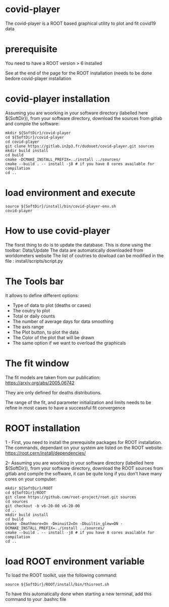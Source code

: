 # covid-player

The covid-player is a ROOT based graphical utility to plot and fit covid19 data

# prerequisite

You need to have a ROOT version > 6 installed

See at the end of the page for the ROOT installation (needs to be done bedore covid-player installation

# covid-player installation

Assuming you are woorking in your software directory (labelled here ${SoftDir}), from your software directory, download the sources from gitlab and compile the software:

```
mkdir ${SoftDir}/covid-player
cd ${SoftDir}/covid-player
cd covid-player
git clone https://gitlab.in2p3.fr/dudouet/covid-player.git sources
mkdir build install
cd build
cmake -DCMAKE_INSTALL_PREFIX=../install ../sources/
cmake --build . -- install -j8 # if you have 8 cores available for compilation
cd ..
```

# load environment and execute

```
source ${SoftDir}/install/bin/covid-player-env.sh
covid-player
```

# How to use covid-player

The fisrst thing to do is to update the database. This is done using the toolbar: Data/Update
The data are automatically downloaded from worldometers website
The list of coutries to dowload can be modified in the file : install/scripts/script.py

# The Tools bar

It allows to define different options:
- Type of data to plot (deaths or cases)
- The coutry to plot
- Total or daily counts
- The number of average days for data smoothing
- The axis range
- The Plot button, to plot the data
- The Color of the plot that will be drawn
- The same option if we want to overload the graphicals

# The fit window

The fit models are taken from our publication: https://arxiv.org/abs/2005.06742

They are only defined for deaths distributions.

The range of the fit, and parameter initialization and limits needs to be refine in most cases to have a successful fit convergence

# ROOT installation

1 - First, you need to install the prerequisite packages for ROOT installation. The commands, dependant on your system are listed on the ROOT website: https://root.cern/install/dependencies/

2- Assuming you are woorking in your software directory (labelled here ${SoftDir}), from your software directory, download the ROOT sources from gitlab and compile the software, it can be quite long if you don't have many cores on your computer:

```
mkdir ${SoftDir}/ROOT
cd ${SoftDir}/ROOT
git clone https://github.com/root-project/root.git sources
cd sources
git checkout -b v6-20-00 v6-20-00
cd ..
mkdir build install
cd build
cmake -Dmathmore=On -Dminuit2=On -Dbuiltin_glew=ON -DCMAKE_INSTALL_PREFIX=../install ../sources/
cmake --build . -- install -j8 # if you have 8 cores available for compilation
cd ..
```

# load ROOT environment variable

To load the ROOT toolkit, use the following command:

```
source ${SoftDir}/ROOT/install/bin/thisroot.sh
```

To have this automatically done when starting a new terminal, add this command to your .bashrc file
